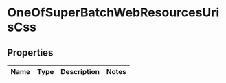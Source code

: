# OneOfSuperBatchWebResourcesUrisCss

## Properties
Name | Type | Description | Notes
------------ | ------------- | ------------- | -------------
